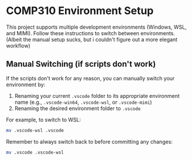 # COMP310 Environment Setup

This project supports multiple development environments (Windows, WSL, and MIMI). 
Follow these instructions to switch between environments.
(Albeit the manual setup sucks, but i couldn't figure out a more elegant workflow)

## Manual Switching (if scripts don't work)

If the scripts don't work for any reason, you can manually switch your environment by:

1. Renaming your current `.vscode` folder to its appropriate environment name (e.g., `.vscode-win64`, `.vscode-wsl`, or `.vscode-mimi`)
2. Renaming the desired environment folder to `.vscode`

For example, to switch to WSL:
```bash
mv .vscode-wsl .vscode
```

Remember to always switch back to before committing any changes:
```bash
mv .vscode .vscode-wsl
```
